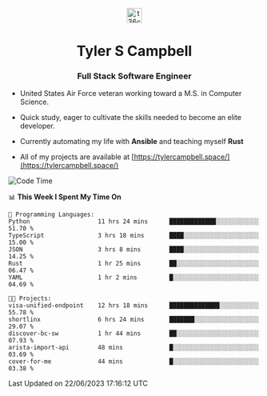 <p align="center">
<a href="https://www.linkedin.com/in/t36campbell" target="blank"><img align="center" src="https://ik.imagekit.io/t36campbell/Portfolio/linkedin.png.original_m8bbGgPh6.png" alt="t36campbell" height="30" width="30" /></a>
</p>
<h1 align="center">Tyler S Campbell</h1>
<h3 align="center">Full Stack Software Engineer</h3>

* United States Air Force veteran working toward a M.S. in Computer Science.

* Quick study, eager to cultivate the skills needed to become an elite developer.

* Currently automating my life with **Ansible** and teaching myself **Rust**

* All of my projects are available at [https://tylercampbell.space/](https://tylercampbell.space/)

<!--START_SECTION:waka-->
![Code Time](http://img.shields.io/badge/Code%20Time-2%2C587%20hrs%2057%20mins-blue)

📊 **This Week I Spent My Time On** 

```text
💬 Programming Languages: 
Python                   11 hrs 24 mins      █████████████░░░░░░░░░░░░   51.70 % 
TypeScript               3 hrs 18 mins       ████░░░░░░░░░░░░░░░░░░░░░   15.00 % 
JSON                     3 hrs 8 mins        ████░░░░░░░░░░░░░░░░░░░░░   14.25 % 
Rust                     1 hr 25 mins        ██░░░░░░░░░░░░░░░░░░░░░░░   06.47 % 
YAML                     1 hr 2 mins         █░░░░░░░░░░░░░░░░░░░░░░░░   04.69 % 

🐱‍💻 Projects: 
visa-unified-endpoint    12 hrs 18 mins      ██████████████░░░░░░░░░░░   55.78 % 
shortlinx                6 hrs 24 mins       ███████░░░░░░░░░░░░░░░░░░   29.07 % 
discover-bc-sw           1 hr 44 mins        ██░░░░░░░░░░░░░░░░░░░░░░░   07.93 % 
arista-import-api        48 mins             █░░░░░░░░░░░░░░░░░░░░░░░░   03.69 % 
cover-for-me             44 mins             █░░░░░░░░░░░░░░░░░░░░░░░░   03.38 % 
```


 Last Updated on 22/06/2023 17:16:12 UTC
<!--END_SECTION:waka-->
